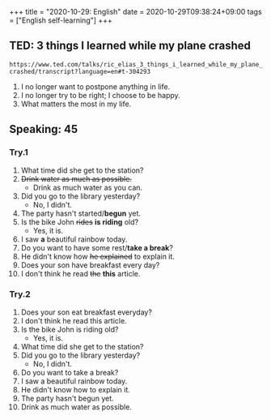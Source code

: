 +++
title =  "2020-10-29: English"
date = 2020-10-29T09:38:24+09:00
tags = ["English self-learning"]
+++

## TED: 3 things I learned while my plane crashed

`https://www.ted.com/talks/ric_elias_3_things_i_learned_while_my_plane_crashed/transcript?language=en#t-304293`

1. I no longer want to postpone anything in life.
2. I no longer try to be right; I choose to be happy.
3. What matters the most in my life.

## Speaking: 45

### Try.1

1. What time did she get to the station?
2. ~~Drink water as much as possible.~~
    - Drink as much water as you can.
3. Did you go to the library yesterday?
    - No, I didn't.
4. The party hasn't started/**begun** yet.
5. Is the bike John ~~rides~~ **is riding** old?
    - Yes, it is.
6. I saw **a** beautiful rainbow today.
7. Do you want to have some rest/**take a break**?
8. He didn't know how ~~he explained~~ to explain it.
9. Does your son have breakfast every day?
10. I don't think he read ~~the~~ **this** article.

### Try.2

1. Does your son eat breakfast everyday?
2. I don't think he read this article.
3. Is the bike John is riding old?
    - Yes, it is.
4. What time did she get to the station?
5. Did you go to the library yesterday?
    - No, I didn't.
6. Do you want to take a break?
7. I saw a beautiful rainbow today.
8. He didn't know how to explain it.
9. The party hasn't begun yet.
10. Drink as much water as possible.
    

